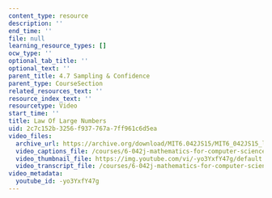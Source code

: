 ```yaml
---
content_type: resource
description: ''
end_time: ''
file: null
learning_resource_types: []
ocw_type: ''
optional_tab_title: ''
optional_text: ''
parent_title: 4.7 Sampling & Confidence
parent_type: CourseSection
related_resources_text: ''
resource_index_text: ''
resourcetype: Video
start_time: ''
title: Law Of Large Numbers
uid: 2c7c152b-3256-f937-767a-7ff961c6d5ea
video_files:
  archive_url: https://archive.org/download/MIT6.042JS15/MIT6_042JS15_largenumbers_video_ipod.mp4
  video_captions_file: /courses/6-042j-mathematics-for-computer-science-spring-2015/1e12a0f0c4535041b267b6470d13b3cc_-yo3YxfY47g.vtt
  video_thumbnail_file: https://img.youtube.com/vi/-yo3YxfY47g/default.jpg
  video_transcript_file: /courses/6-042j-mathematics-for-computer-science-spring-2015/e34a4b166e992d40c3eaae49738b22b2_-yo3YxfY47g.pdf
video_metadata:
  youtube_id: -yo3YxfY47g
---
```


